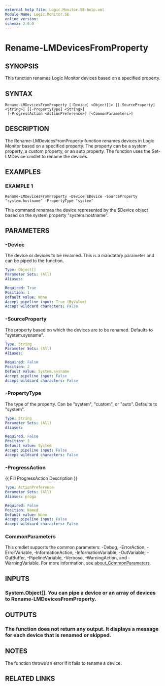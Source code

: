 ```yaml
---
external help file: Logic.Monitor.SE-help.xml
Module Name: Logic.Monitor.SE
online version:
schema: 2.0.0
---
```


# Rename-LMDevicesFromProperty

## SYNOPSIS
This function renames Logic Monitor devices based on a specified property.

## SYNTAX

```
Rename-LMDevicesFromProperty [-Device] <Object[]> [[-SourceProperty] <String>] [[-PropertyType] <String>]
 [-ProgressAction <ActionPreference>] [<CommonParameters>]
```

## DESCRIPTION
The Rename-LMDevicesFromProperty function renames devices in Logic Monitor based on a specified property. 
The property can be a system property, a custom property, or an auto property. 
The function uses the Set-LMDevice cmdlet to rename the devices.

## EXAMPLES

### EXAMPLE 1
```
Rename-LMDevicesFromProperty -Device $Device -SourceProperty "system.hostname" -PropertyType "system"
```

This command renames the device represented by the $Device object based on the system property "system.hostname".

## PARAMETERS

### -Device
The device or devices to be renamed.
This is a mandatory parameter and can be piped to the function.

```yaml
Type: Object[]
Parameter Sets: (All)
Aliases:

Required: True
Position: 1
Default value: None
Accept pipeline input: True (ByValue)
Accept wildcard characters: False
```

### -SourceProperty
The property based on which the devices are to be renamed.
Defaults to "system.sysname".

```yaml
Type: String
Parameter Sets: (All)
Aliases:

Required: False
Position: 2
Default value: System.sysname
Accept pipeline input: False
Accept wildcard characters: False
```

### -PropertyType
The type of the property.
Can be "system", "custom", or "auto".
Defaults to "system".

```yaml
Type: String
Parameter Sets: (All)
Aliases:

Required: False
Position: 3
Default value: System
Accept pipeline input: False
Accept wildcard characters: False
```

### -ProgressAction
{{ Fill ProgressAction Description }}

```yaml
Type: ActionPreference
Parameter Sets: (All)
Aliases: proga

Required: False
Position: Named
Default value: None
Accept pipeline input: False
Accept wildcard characters: False
```

### CommonParameters
This cmdlet supports the common parameters: -Debug, -ErrorAction, -ErrorVariable, -InformationAction, -InformationVariable, -OutVariable, -OutBuffer, -PipelineVariable, -Verbose, -WarningAction, and -WarningVariable. For more information, see [about_CommonParameters](http://go.microsoft.com/fwlink/?LinkID=113216).

## INPUTS

### System.Object[]. You can pipe a device or an array of devices to Rename-LMDevicesFromProperty.
## OUTPUTS

### The function does not return any output. It displays a message for each device that is renamed or skipped.
## NOTES
The function throws an error if it fails to rename a device.

## RELATED LINKS
